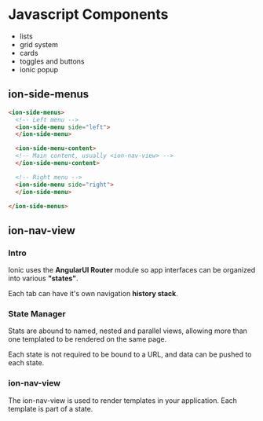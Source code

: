 # Javascript Components

+ lists
+ grid system
+ cards
+ toggles and buttons
+ ionic popup

## ion-side-menus

```html
<ion-side-menus>
  <!-- Left menu -->
  <ion-side-menu side="left">
  </ion-side-menu>

  <ion-side-menu-content>
  <!-- Main content, usually <ion-nav-view> -->
  </ion-side-menu-content>

  <!-- Right menu -->
  <ion-side-menu side="right">
  </ion-side-menu>

</ion-side-menus>
```

## ion-nav-view

### Intro

Ionic uses the **AngularUI Router** module so app interfaces can be organized into various **"states"**. 

Each tab can have it's own navigation **history stack**.

### State Manager

Stats are abound to named, nested and parallel views, allowing more than one templated to be rendered on the same page.

Each state is not required to be bound to a URL, and data can be pushed to each state.

### ion-nav-view

The ion-nav-view is used to render templates in your application. Each template is part of a state.


